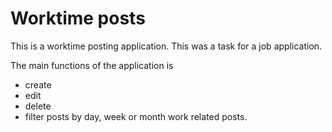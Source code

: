 # Worktime posts

This is a worktime posting application. This was a task for a job application.

The main functions of the application is

- create
- edit
- delete
- filter posts by day, week or month
  work related posts.
